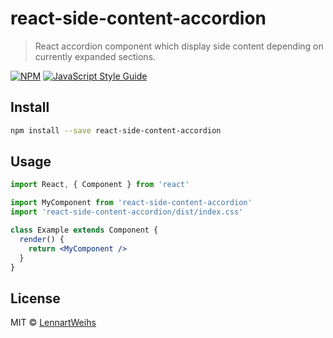 # react-side-content-accordion

> React accordion component which display side content depending on currently expanded sections.

[![NPM](https://img.shields.io/npm/v/react-side-content-accordion.svg)](https://www.npmjs.com/package/react-side-content-accordion) [![JavaScript Style Guide](https://img.shields.io/badge/code_style-standard-brightgreen.svg)](https://standardjs.com)

## Install

```bash
npm install --save react-side-content-accordion
```

## Usage

```jsx
import React, { Component } from 'react'

import MyComponent from 'react-side-content-accordion'
import 'react-side-content-accordion/dist/index.css'

class Example extends Component {
  render() {
    return <MyComponent />
  }
}
```

## License

MIT © [LennartWeihs](https://github.com/LennartWeihs)
